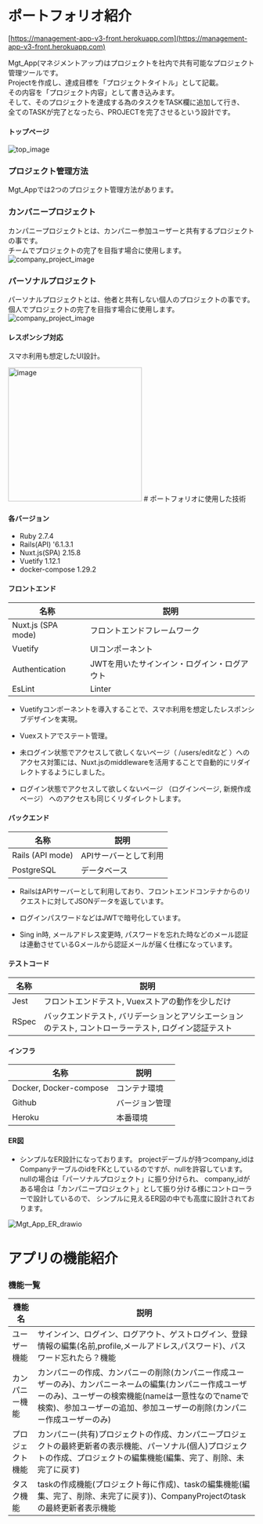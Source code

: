 # ポートフォリオ紹介
[https://management-app-v3-front.herokuapp.com](https://management-app-v3-front.herokuapp.com)

Mgt_App(マネジメントアップ)はプロジェクトを社内で共有可能なプロジェクト管理ツールです。<br>
Projectを作成し、達成目標を「プロジェクトタイトル」として記載。<br>
その内容を「プロジェクト内容」として書き込みます。<br>
そして、そのプロジェクトを達成する為のタスクをTASK欄に追加して行き、<br>
全てのTASKが完了となったら、PROJECTを完了させるという設計です。<br>

#### トップページ
![top_image](https://user-images.githubusercontent.com/87424854/177262116-e8f4c3b8-ef8d-48d2-b2f3-b3e8bdb477ad.png)

### プロジェクト管理方法
Mgt_Appでは2つのプロジェクト管理方法があります。

### カンパニープロジェクト

カンパニープロジェクトとは、カンパニー参加ユーザーと共有するプロジェクトの事です。<br>
チームでプロジェクトの完了を目指す場合に使用します。
![company_project_image](https://user-images.githubusercontent.com/87424854/177258825-6c5f5e0c-ea8b-4f15-a43a-4ce2a3ca21f4.png)


### パーソナルプロジェクト

パーソナルプロジェクトとは、他者と共有しない個人のプロジェクトの事です。<br>
個人でプロジェクトの完了を目指す場合に使用します。
![company_project_image](https://user-images.githubusercontent.com/87424854/177264416-6aa1bba6-3e21-4c5d-b933-211e63e4df88.png)




#### レスポンシブ対応

スマホ利用も想定したUI設計。

<img width="273" alt="image" src="https://user-images.githubusercontent.com/87424854/177299244-b3fc7376-834f-4806-abcf-0485e3b77bd6.png">
# ポートフォリオに使用した技術

#### 各バージョン

- Ruby 2.7.4
- Rails(API) '6.1.3.1
- Nuxt.js(SPA) 2.15.8
- Vuetify 1.12.1
- docker-compose 1.29.2

#### フロントエンド
| 名称 | 説明 |
| ---- | ---- |
| Nuxt.js (SPA mode) | フロントエンドフレームワーク |
| Vuetify | UIコンポーネント |
| Authentication | JWTを用いたサインイン・ログイン・ログアウト |
| EsLint | Linter |

- Vuetifyコンポーネントを導入することで、スマホ利用を想定したレスポンシブデザインを実現。

- Vuexストアでステート管理。

- 未ログイン状態でアクセスして欲しくないページ（ /users/editなど ）へのアクセス対策には、Nuxt.jsのmiddlewareを活用することで自動的にリダイレクトするようにしました。

- ログイン状態でアクセスして欲しくないページ （ログインページ, 新規作成ページ） へのアクセスも同じくリダイレクトします。


#### バックエンド
| 名称 | 説明 |
| ---- | ---- |
| Rails (API mode) | APIサーバーとして利用 |
| PostgreSQL | データベース |

- RailsはAPIサーバーとして利用しており、フロントエンドコンテナからのリクエストに対してJSONデータを返しています。

- ログインパスワードなどはJWTで暗号化しています。

- Sing in時, メールアドレス変更時, パスワードを忘れた時などのメール認証は連動させているGメールから認証メールが届く仕様になっています。

#### テストコード
| 名称 | 説明 |
| ---- | ---- |
| Jest | フロントエンドテスト, Vuexストアの動作を少しだけ |
| RSpec | バックエンドテスト, バリデーションとアソシエーションのテスト, コントローラーテスト, ログイン認証テスト |

#### インフラ
| 名称 | 説明 |
| ---- | ---- |
| Docker, Docker-compose | コンテナ環境 |
| Github | バージョン管理 |
| Heroku | 本番環境 |

#### ER図

- シンプルなER設計になっております。
projectデーブルが持つcompany_idはCompanyテーブルのidをFKとしているのですが、nullを許容しています。
nullの場合は「パーソナルプロジェクト」に振り分けられ、
company_idがある場合は「カンパニープロジェクト」として振り分ける様にコントローラーで設計しているので、
シンプルに見えるER図の中でも高度に設計されております。

![Mgt_App_ER_drawio](https://user-images.githubusercontent.com/87424854/177291323-1d15c083-82b1-4444-8056-d49d2a748b31.png)

# アプリの機能紹介

### 機能一覧
| 機能名 | 説明 |
| ---- | ---- |
| ユーザー機能 | サインイン、ログイン、ログアウト、ゲストログイン、登録情報の編集(名前,profile,メールアドレス,パスワード)、パスワード忘れたら？機能 |
| カンパニー機能 | カンパニーの作成、カンパニーの削除(カンパニー作成ユーザーのみ)、カンパニーネームの編集(カンパニー作成ユーザーのみ)、ユーザーの検索機能(nameは一意性なのでnameで検索)、参加ユーザーの追加、参加ユーザーの削除(カンパニー作成ユーザーのみ) |
| プロジェクト機能 | カンパニー(共有)プロジェクトの作成、カンパニープロジェクトの最終更新者の表示機能、パーソナル(個人)プロジェクトの作成、プロジェクトの編集機能(編集、完了、削除、未完了に戻す) |
| タスク機能 | taskの作成機能(プロジェクト毎に作成)、taskの編集機能(編集、完了、削除、未完了に戻す))、CompanyProjectのtaskの最終更新者表示機能
